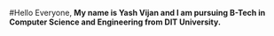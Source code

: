 #Hello Everyone,
**My name is Yash Vijan and I am pursuing B-Tech in Computer Science and Engineering from DIT University.**
